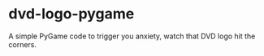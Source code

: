 # dvd-logo-pygame
A simple PyGame code to trigger you anxiety, watch that DVD logo hit the corners.
